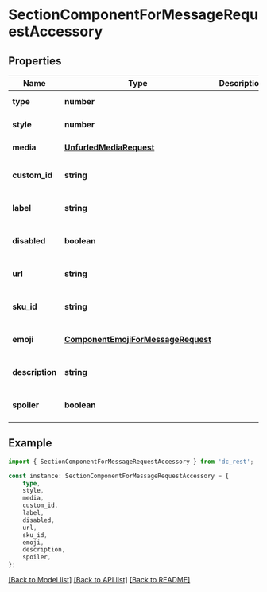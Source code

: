 # SectionComponentForMessageRequestAccessory


## Properties

Name | Type | Description | Notes
------------ | ------------- | ------------- | -------------
**type** | **number** |  | [default to undefined]
**style** | **number** |  | [default to undefined]
**media** | [**UnfurledMediaRequest**](UnfurledMediaRequest.md) |  | [default to undefined]
**custom_id** | **string** |  | [optional] [default to undefined]
**label** | **string** |  | [optional] [default to undefined]
**disabled** | **boolean** |  | [optional] [default to undefined]
**url** | **string** |  | [optional] [default to undefined]
**sku_id** | **string** |  | [optional] [default to undefined]
**emoji** | [**ComponentEmojiForMessageRequest**](ComponentEmojiForMessageRequest.md) |  | [optional] [default to undefined]
**description** | **string** |  | [optional] [default to undefined]
**spoiler** | **boolean** |  | [optional] [default to undefined]

## Example

```typescript
import { SectionComponentForMessageRequestAccessory } from 'dc_rest';

const instance: SectionComponentForMessageRequestAccessory = {
    type,
    style,
    media,
    custom_id,
    label,
    disabled,
    url,
    sku_id,
    emoji,
    description,
    spoiler,
};
```

[[Back to Model list]](../README.md#documentation-for-models) [[Back to API list]](../README.md#documentation-for-api-endpoints) [[Back to README]](../README.md)
